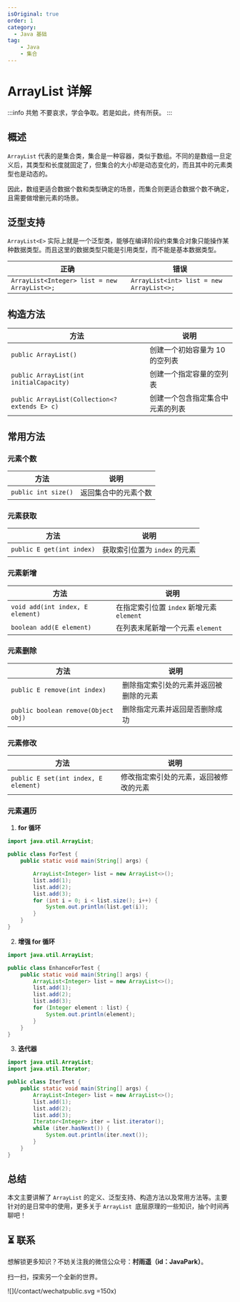 ```yaml
---
isOriginal: true
order: 1
category:
  - Java 基础
tag:
    - Java
    - 集合
---
```

# ArrayList 详解

:::info 共勉
不要哀求，学会争取。若是如此，终有所获。
:::

## 概述

`ArrayList` 代表的是集合类，集合是一种容器，类似于数组。不同的是数组一旦定义后，其类型和长度就固定了，但集合的大小却是动态变化的，而且其中的元素类型也是动态的。

因此，数组更适合数据个数和类型确定的场景，而集合则更适合数据个数不确定，且需要做增删元素的场景。

## 泛型支持

`ArrayList<E>` 实际上就是一个泛型类，能够在编译阶段约束集合对象只能操作某种数据类型。而且这里的数据类型只能是引用类型，而不能是基本数据类型。

| 正确                                         | 错误                                     |
| -------------------------------------------- | ---------------------------------------- |
| `ArrayList<Integer> list = new ArrayList<>;` | `ArrayList<int> list = new ArrayList<>;` |

## 构造方法

| 方法                                          | 说明                             |
| --------------------------------------------- | -------------------------------- |
| `public ArrayList()`                          | 创建一个初始容量为 10 的空列表   |
| `public ArrayList(int initialCapacity)`       | 创建一个指定容量的空列表         |
| `public ArrayList(Collection<? extends E> c)` | 创建一个包含指定集合中元素的列表 |

## 常用方法

### 元素个数

| 方法                | 说明                 |
| ------------------- | -------------------- |
| `public int size()` | 返回集合中的元素个数 |

### 元素获取

| 方法                      | 说明                          |
| ------------------------- | ----------------------------- |
| `public E get(int index)` | 获取索引位置为 `index` 的元素 |

### 元素新增

| 方法                             | 说明                                      |
| -------------------------------- | ----------------------------------------- |
| `void add(int index, E element)` | 在指定索引位置 `index` 新增元素 `element` |
| `boolean add(E element)`         | 在列表末尾新增一个元素 `element`          |

### 元素删除

| 方法                                | 说明                                   |
| ----------------------------------- | -------------------------------------- |
| `public E remove(int index)`        | 删除指定索引处的元素并返回被删除的元素 |
| `public boolean remove(Object obj)` | 删除指定元素并返回是否删除成功         |

### 元素修改

| 方法                                 | 说明                                   |
| ------------------------------------ | -------------------------------------- |
| `public E set(int index, E element)` | 修改指定索引处的元素，返回被修改的元素 |

### 元素遍历

1.  **for 循环**

```java
import java.util.ArrayList;

public class ForTest {
    public static void main(String[] args) {

        ArrayList<Integer> list = new ArrayList<>();
        list.add(1);
        list.add(2);
        list.add(3);
        for (int i = 0; i < list.size(); i++) {
            System.out.println(list.get(i));
        }
    }
}
```

2.  **增强 for 循环**

```java
import java.util.ArrayList;

public class EnhanceForTest {
    public static void main(String[] args) {
        ArrayList<Integer> list = new ArrayList<>();
        list.add(1);
        list.add(2);
        list.add(3);
        for (Integer element : list) {
            System.out.println(element);
        }
    }
}
```

3.  **迭代器**

```java
import java.util.ArrayList;
import java.util.Iterator;

public class IterTest {
    public static void main(String[] args) {
        ArrayList<Integer> list = new ArrayList<>();
        list.add(1);
        list.add(2);
        list.add(3);
        Iterator<Integer> iter = list.iterator();
        while (iter.hasNext()) {
            System.out.println(iter.next());
        }
    }
}
```

## 总结

本文主要讲解了 `ArrayList` 的定义、泛型支持、构造方法以及常用方法等。主要针对的是日常中的使用，更多关于 `ArrayList`  底层原理的一些知识，抽个时间再聊吧！


## ⏳ 联系

想解锁更多知识？不妨关注我的微信公众号：**村雨遥（id：JavaPark）**。

扫一扫，探索另一个全新的世界。

![](/contact/wechatpublic.svg =150x)

<Share colorful />